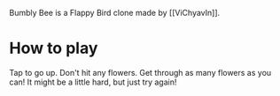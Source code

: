 Bumbly Bee is a Flappy Bird clone made by [[ViChyavIn]].

# How to play
Tap to go up. Don't hit any flowers. Get through as many flowers as you can! It might be a little hard, but just try again!